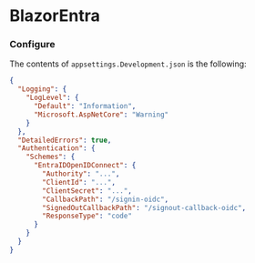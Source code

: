# BlazorEntra

### Configure

The contents of `appsettings.Development.json` is the following:

```json
{
  "Logging": {
    "LogLevel": {
      "Default": "Information",
      "Microsoft.AspNetCore": "Warning"
    }
  },
  "DetailedErrors": true,
  "Authentication": {
    "Schemes": {
      "EntraIDOpenIDConnect": {
        "Authority": "...",
        "ClientId": "...",
        "ClientSecret": "...",
        "CallbackPath": "/signin-oidc",
        "SignedOutCallbackPath": "/signout-callback-oidc",
        "ResponseType": "code"
      }
    }
  }
}
```